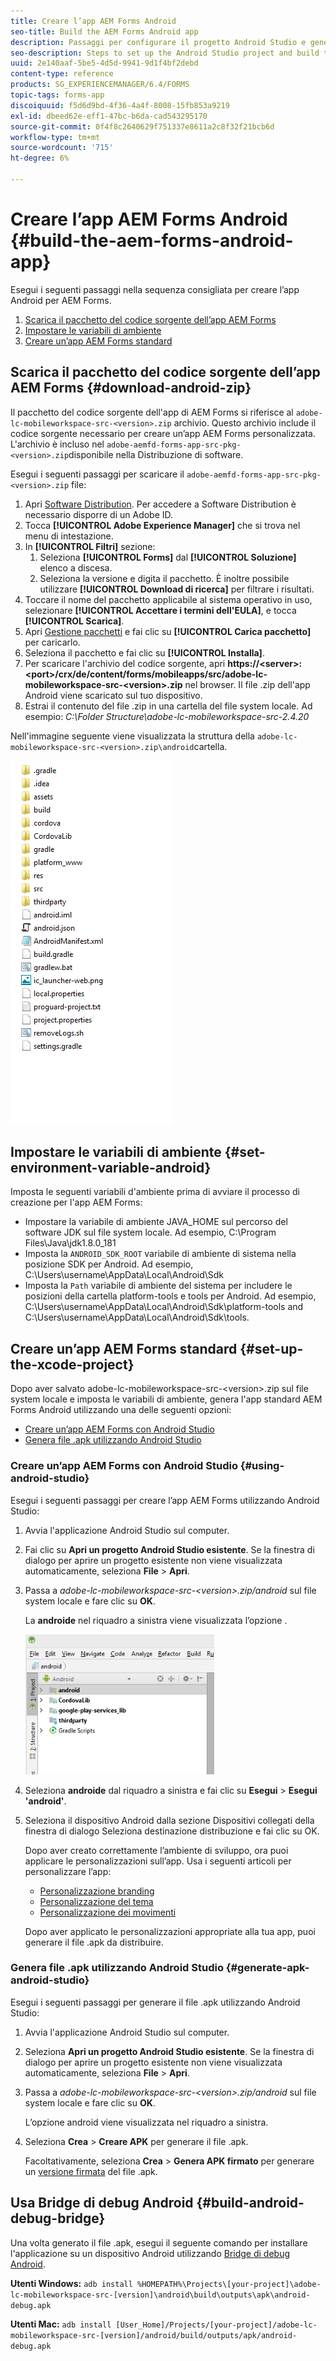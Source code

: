 ```yaml
---
title: Creare l’app AEM Forms Android
seo-title: Build the AEM Forms Android app
description: Passaggi per configurare il progetto Android Studio e generare il file .apk per l’app AEM Forms per Android
seo-description: Steps to set up the Android Studio project and build the .apk file for the AEM Forms app for Android
uuid: 2e140aaf-5be5-4d5d-9941-9d1f4bf2debd
content-type: reference
products: SG_EXPERIENCEMANAGER/6.4/FORMS
topic-tags: forms-app
discoiquuid: f5d6d9bd-4f36-4a4f-8008-15fb853a9219
exl-id: dbeed62e-eff1-47bc-b6da-cad543295170
source-git-commit: 0f4f8c2640629f751337e8611a2c8f32f21bcb6d
workflow-type: tm+mt
source-wordcount: '715'
ht-degree: 6%

---
```


# Creare l’app AEM Forms Android {#build-the-aem-forms-android-app}

Esegui i seguenti passaggi nella sequenza consigliata per creare l’app Android per AEM Forms.

1. [Scarica il pacchetto del codice sorgente dell’app AEM Forms](#download-android-zip)
1. [Impostare le variabili di ambiente](#set-environment-variable-android)
1. [Creare un’app AEM Forms standard](#set-up-the-xcode-project)

## Scarica il pacchetto del codice sorgente dell’app AEM Forms {#download-android-zip}

Il pacchetto del codice sorgente dell&#39;app di AEM Forms si riferisce al `adobe-lc-mobileworkspace-src-<version>.zip` archivio. Questo archivio include il codice sorgente necessario per creare un’app AEM Forms personalizzata. L&#39;archivio è incluso nel `adobe-aemfd-forms-app-src-pkg-<version>.zip`disponibile nella Distribuzione di software.

Esegui i seguenti passaggi per scaricare il `adobe-aemfd-forms-app-src-pkg-<version>.zip` file:

1. Apri [Software Distribution](https://experience.adobe.com/downloads). Per accedere a Software Distribution è necessario disporre di un Adobe ID.
1. Tocca **[!UICONTROL Adobe Experience Manager]** che si trova nel menu di intestazione.
1. In **[!UICONTROL Filtri]** sezione:
   1. Seleziona **[!UICONTROL Forms]** dal **[!UICONTROL Soluzione]** elenco a discesa.
   2. Seleziona la versione e digita il pacchetto. È inoltre possibile utilizzare **[!UICONTROL Download di ricerca]** per filtrare i risultati.
1. Toccare il nome del pacchetto applicabile al sistema operativo in uso, selezionare **[!UICONTROL Accettare i termini dell&#39;EULA]**, e tocca **[!UICONTROL Scarica]**.
1. Apri [Gestione pacchetti](https://experienceleague.adobe.com/docs/experience-manager-65/administering/contentmanagement/package-manager.html?lang=it) e fai clic su **[!UICONTROL Carica pacchetto]** per caricarlo.
1. Seleziona il pacchetto e fai clic su **[!UICONTROL Installa]**.
1. Per scaricare l&#39;archivio del codice sorgente, apri **https://&lt;server>:&lt;port>/crx/de/content/forms/mobileapps/src/adobe-lc-mobileworkspace-src-&lt;version>.zip** nel browser. Il file .zip dell&#39;app Android viene scaricato sul tuo dispositivo.
1. Estrai il contenuto del file .zip in una cartella del file system locale. Ad esempio: *C:\Folder Structure\adobe-lc-mobileworkspace-src-2.4.20*

Nell&#39;immagine seguente viene visualizzata la struttura della `adobe-lc-mobileworkspace-src-<version>.zip\android`cartella.

![zip_android_folder_structure](assets/zip_android_folder_structure.png)

## Impostare le variabili di ambiente {#set-environment-variable-android}

Imposta le seguenti variabili d&#39;ambiente prima di avviare il processo di creazione per l&#39;app AEM Forms:

* Impostare la variabile di ambiente JAVA_HOME sul percorso del software JDK sul file system locale. Ad esempio, C:\Program Files\Java\jdk1.8.0_181
* Imposta la `ANDROID_SDK_ROOT` variabile di ambiente di sistema nella posizione SDK per Android. Ad esempio, C:\Users\username\AppData\Local\Android\Sdk
* Imposta la `Path` variabile di ambiente del sistema per includere le posizioni della cartella platform-tools e tools per Android. Ad esempio, C:\Users\username\AppData\Local\Android\Sdk\platform-tools and C:\Users\username\AppData\Local\Android\Sdk\tools.

## Creare un’app AEM Forms standard {#set-up-the-xcode-project}

Dopo aver salvato adobe-lc-mobileworkspace-src-&lt;version>.zip sul file system locale e imposta le variabili di ambiente, genera l&#39;app standard AEM Forms Android utilizzando una delle seguenti opzioni:

* [Creare un’app AEM Forms con Android Studio](#using-android-studio)
* [Genera file .apk utilizzando Android Studio](#generate-apk-android-studio)

### Creare un’app AEM Forms con Android Studio {#using-android-studio}

Esegui i seguenti passaggi per creare l’app AEM Forms utilizzando Android Studio:

1. Avvia l&#39;applicazione Android Studio sul computer.
1. Fai clic su **Apri un progetto Android Studio esistente**. Se la finestra di dialogo per aprire un progetto esistente non viene visualizzata automaticamente, seleziona **File** > **Apri**.
1. Passa a *adobe-lc-mobileworkspace-src-&lt;version>.zip/android* sul file system locale e fare clic su **OK**.

   La **androide** nel riquadro a sinistra viene visualizzata l’opzione .

   ![android_folder_studio](assets/android_folder_studio.png)

1. Seleziona **androide** dal riquadro a sinistra e fai clic su **Esegui** > **Esegui &#39;android&#39;**.
1. Seleziona il dispositivo Android dalla sezione Dispositivi collegati della finestra di dialogo Seleziona destinazione distribuzione e fai clic su OK.

   Dopo aver creato correttamente l’ambiente di sviluppo, ora puoi applicare le personalizzazioni sull’app. Usa i seguenti articoli per personalizzare l’app:

   * [Personalizzazione branding](/help/forms/using/branding-customization.md)
   * [Personalizzazione del tema](/help/forms/using/theme-customization.md)
   * [Personalizzazione dei movimenti](/help/forms/using/gesture-customization.md)

   Dopo aver applicato le personalizzazioni appropriate alla tua app, puoi generare il file .apk da distribuire.

### Genera file .apk utilizzando Android Studio {#generate-apk-android-studio}

Esegui i seguenti passaggi per generare il file .apk utilizzando Android Studio:

1. Avvia l&#39;applicazione Android Studio sul computer.
1. Seleziona **Apri un progetto Android Studio esistente**. Se la finestra di dialogo per aprire un progetto esistente non viene visualizzata automaticamente, seleziona **File** > **Apri**.
1. Passa a *adobe-lc-mobileworkspace-src-&lt;version>.zip/android* sul file system locale e fare clic su **OK**.

   L’opzione android viene visualizzata nel riquadro a sinistra.

1. Seleziona **Crea** > **Creare APK** per generare il file .apk.

   Facoltativamente, seleziona **Crea** > **Genera APK firmato** per generare un [versione firmata](https://developer.android.com/studio/publish/app-signing) del file .apk.

## Usa Bridge di debug Android {#build-android-debug-bridge}

Una volta generato il file .apk, esegui il seguente comando per installare l&#39;applicazione su un dispositivo Android utilizzando [Bridge di debug Android](https://developer.android.com/tools/help/adb.html).

**Utenti Windows:** `adb install %HOMEPATH%\Projects\[your-project]\adobe-lc-mobileworkspace-src-[version]\android\build\outputs\apk\android-debug.apk`

**Utenti Mac:** `adb install [User_Home]/Projects/[your-project]/adobe-lc-mobileworkspace-src-[version]/android/build/outputs/apk/android-debug.apk`
